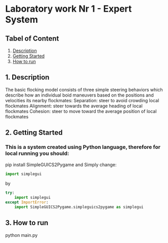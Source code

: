 # Laboratory work Nr 1 - Expert System
## Tabel of Content
1. [ Description ](#desc)
2. [ Getting Started](#start)
3. [ How to run](#running)

<a name="desc"></a>
## 1. Description
The basic flocking model consists of three simple steering behaviors which describe how an individual boid maneuvers based on the positions and velocities its nearby flockmates:
Separation: steer to avoid crowding local flockmates
Alignment: steer towards the average heading of local flockmates
Cohesion: steer to move toward the average position of local flockmates
<a name="start"></a>
## 2.  Getting Started
### This is a system created using Python language, therefore for local running you should:
pip install SimpleGUICS2Pygame
and 
Simply change:
```python
import simplegui
```
by
```python
try:
    import simplegui
except ImportError:
    import SimpleGUICS2Pygame.simpleguics2pygame as simplegui
```
<a name="running"></a>
## 3. How to run

python main.py